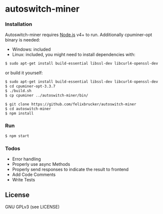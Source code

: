 # autoswitch-miner

### Installation

Autoswitch-miner requires [Node.js](https://nodejs.org/) v4+ to run.
Additionally cpuminer-opt binary is needed:

 - Windows: included
 - Linux: included, you might need to install dependencies with:

```sh
$ sudo apt-get install build-essential libssl-dev libcurl4-openssl-dev libjansson-dev libgmp-dev automake
```

or build it yourself:

```sh
$ sudo apt-get install build-essential libssl-dev libcurl4-openssl-dev libjansson-dev libgmp-dev automake
$ cd cpuminer-opt-3.3.7
$ ./build.sh
$ cp cpuminer ../autoswitch-miner/bin/
```

```sh
$ git clone https://github.com/felixbrucker/autoswitch-miner
$ cd autoswitch-miner
$ npm install
```

### Run

```sh
$ npm start
```

### Todos

 - Error handling
 - Properly use async Methods
 - Properly send responses to indicate the result to frontend
 - Add Code Comments
 - Write Tests


License
----

GNU GPLv3 (see LICENSE)
